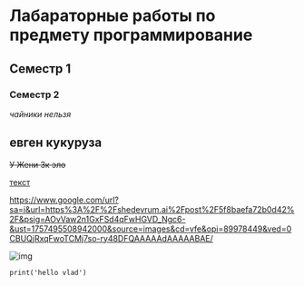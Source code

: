# Лабараторные работы по предмету программирование 
## Семестр 1
### Семестр 2

*чайники нельзя* 
## **евген кукуруза**
~~У Жени 3к эло~~

<ins>текст<ins>


<https://www.google.com/url?sa=i&url=https%3A%2F%2Fshedevrum.ai%2Fpost%2F5f8baefa72b0d42%2F&psig=AOvVaw2n1GxFSd4qFwHGVD_Ngc6-&ust=1757495508942000&source=images&cd=vfe&opi=89978449&ved=0CBUQjRxqFwoTCMj7so-ry48DFQAAAAAdAAAAABAE/>

![img](https://masterpiecer-images.s3.yandex.net/5f8baefa72b0d42:upscaled)

```c/python
print('hello vlad')

```
